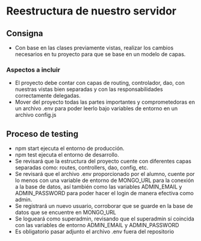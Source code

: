 # Reestructura de nuestro servidor
## Consigna
- Con base en las clases previamente vistas, realizar los cambios necesarios en tu proyecto para que se base en un modelo de capas.
### Aspectos a incluir
- El proyecto debe contar con capas de routing, controlador, dao, con nuestras vistas bien separadas y con las responsabilidades correctamente delegadas.
- Mover del proyecto todas las partes importantes y comprometedoras en un archivo .env para poder leerlo bajo variables de entorno en un archivo config.js
## Proceso de testing
- npm start ejecuta el entorno de producción.
- npm test ejecuta el entorno de desarrollo.
- Se revisará que la estructura del proyecto cuente con diferentes capas separadas como: routes, controllers, dao, config, etc.
- Se revisará que el archivo .env proporcionado por el alumno, cuente por lo menos con una variable de entorno de MONGO_URL para la conexión a la base de datos, así también como las variables ADMIN_EMAIL y ADMIN_PASSWORD para poder hacer el login de manera efectiva como admin.
- Se registrará un nuevo usuario, corroborar que se guarde en la base de datos que se encuentre en MONGO_URL
- Se logueará como superadmin, revisando que el superadmin sí coincida con las variables de entorno ADMIN_EMAIL y ADMIN_PASSWORD
- Es obligatorio pasar adjunto el archivo .env fuera del repositorio